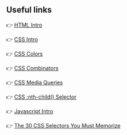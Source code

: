 ## Useful links

:point_right: [HTML Intro](https://www.w3schools.com/html/default.asp)

:point_right: [CSS Intro](https://www.w3schools.com/css/default.asp)

:point_right: [CSS Colors](https://www.w3schools.com/colors/default.asp)

:point_right: [CSS Combinators](https://www.w3schools.com/css/css_combinators.asp)

:point_right: [CSS Media Queries](https://www.w3schools.com/css/css3_mediaqueries.asp)

:point_right: [CSS :nth-child() Selector](https://www.w3schools.com/cssref/sel_nth-child.asp)   

:point_right: [Javascript Intro](https://www.w3schools.com/js/js_intro.asp) 

:point_right: [The 30 CSS Selectors You Must Memorize](https://code.tutsplus.com/tutorials/the-30-css-selectors-you-must-memorize--net-16048p) 